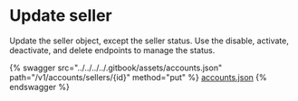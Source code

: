 # Update seller

Update the seller object, except the seller status. Use the disable, activate, deactivate, and delete endpoints to manage the status.

{% swagger src="../../../../.gitbook/assets/accounts.json" path="/v1/accounts/sellers/{id}" method="put" %}
[accounts.json](../../../../.gitbook/assets/accounts.json)
{% endswagger %}
